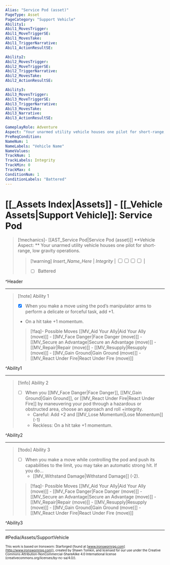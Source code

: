 ```yaml
---
Alias: "Service Pod (asset)"
PageType: Asset
PageCategory: "Support Vehicle"
Ability1:
Abil1_MovesTrigger:
Abil1_MoveTriggerSE:
Abil1_MovesTake:
Abil1_TriggerNarrative:
Abil1_ActionResultSE:

Ability2:
Abil2_MovesTrigger:
Abil2_MoveTriggerSE:
Abil2_TriggerNarrative:
Abil2_MovesTake:
Abil2_ActionResultSE:

Ability3:
Abil3_MovesTrigger:
Abil3_MoveTriggerSE:
Abil3_TriggerNarrative:
Abil3_MovesTake:
Abil3_Narrative:
Abil3_ActionResultSE:

GameplayRole: Adventure
Aspect: "Your unarmed utility vehicle houses one pilot for short-range, low gravity operations."
PreReqCondition: 
NameNum: 1
NameLabels: "Vehicle Name"
NameValues:
TrackNum: 1
TrackLabels: Integrity
TrackMin: 0
TrackMax: 4
ConditionNum: 1
ConditionLabels: "Battered"
---
```

# [[_Assets Index|Assets]] - [[_Vehicle Assets|Support Vehicle]]: Service Pod

> [!mechanics]- [[AST_Service Pod|Service Pod (asset)]]
> **Vehicle Aspect: ** Your unarmed utility vehicle houses one pilot for short-range, low gravity operations.
> > [!warning] _Insert_Name_Here_ | *Integrity* | <input type="checkbox" /><input type="checkbox" /><input type="checkbox" /><input type="checkbox" /> |
> > - [ ] Battered

^Header

___
> [!note] Ability 1
> - [x] When you make a move using the pod’s manipulator arms to perform a delicate or forceful task, add +1.
> - On a hit take +1 momentum.
> > [!faq]- Possible Moves
> > [[MV_Aid Your Ally|Aid Your Ally (move)]] - [[MV_Face Danger|Face Danger (move)]] - [[MV_Secure an Advantage|Secure an Advantage (move)]] - [[MV_Repair|Repair (move)]] - [[MV_Resupply|Resupply (move)]] - [[MV_Gain Ground|Gain Ground (move)]] - [[MV_React Under Fire|React Under Fire (move)]]

^Ability1

___
> [!info] Ability 2
> - [ ] When you [[MV_Face Danger|Face Danger]], [[MV_Gain Ground|Gain Ground]], or [[MV_React Under Fire|React Under Fire]] by maneuvering your pod through a hazardous or obstructed area, choose an approach and roll +integrity.
> 	- Careful: Add +2 and [[MV_Lose Momentum|Lose Momentum]] (-1)
> 	- Reckless: On a hit take +1 momentum.

^Ability2

___
> [!todo] Ability 3
> - [ ] When you make a move while controlling the pod and push its capabilities to the limit, you may take an automatic strong hit. If you do...
> 	- [[MV_Withstand Damage|Withstand Damage]] (-2).
> > [!faq]- Possible Moves
> > [[MV_Aid Your Ally|Aid Your Ally (move)]] - [[MV_Face Danger|Face Danger (move)]] - [[MV_Secure an Advantage|Secure an Advantage (move)]] - [[MV_Repair|Repair (move)]] - [[MV_Resupply|Resupply (move)]] - [[MV_Gain Ground|Gain Ground (move)]] - [[MV_React Under Fire|React Under Fire (move)]]

^Ability3

___

#Pedia/Assets/SupportVehicle 

<font size=-2>This work is based on Ironsworn: Starforged (found at [www.ironswornrpg.com](http://www.ironswornrpg.com)), created by Shawn Tomkin, and licensed for our use under the Creative Commons Attribution-NonCommercial-ShareAlike 4.0 International license  (creativecommons.org/licenses/by-nc-sa/4.0/).</font>